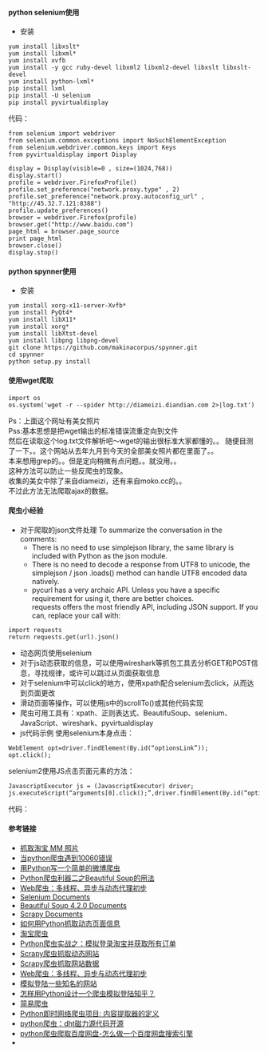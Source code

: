 #### python selenium使用
* 安装
```
yum install libxslt*  
yum install libxml*  
yum install xvfb
yum install -y gcc ruby-devel libxml2 libxml2-devel libxslt libxslt-devel
yum install python-lxml*
pip install lxml  
pip install -U selenium
pip install pyvirtualdisplay
```

代码：
```
from selenium import webdriver
from selenium.common.exceptions import NoSuchElementException
from selenium.webdriver.common.keys import Keys
from pyvirtualdisplay import Display

display = Display(visible=0 , size=(1024,768))
display.start()
profile = webdriver.FirefoxProfile()
profile.set_preference("network.proxy.type" , 2)
profile.set_preference("network.proxy.autoconfig_url" , "http://45.32.7.121:8388")
profile.update_preferences()
browser = webdriver.Firefox(profile)
browser.get("http://www.baidu.com")
page_html = browser.page_source
print page_html
browser.close()
display.stop()
```

#### python spynner使用
* 安装  
```
yum install xorg-x11-server-Xvfb*  
yum install PyQt4*  
yum install libX11*  
yum install xorg*
yum install libXtst-devel
yum install libpng libpng-devel
git clone https://github.com/makinacorpus/spynner.git  
cd spynner  
python setup.py install  
```

#### 使用wget爬取
```
import os
os.system('wget -r --spider http://diameizi.diandian.com 2>|log.txt')
```
Ps：上面这个网址有美女照片  
Pss:基本思想是把wget输出的标准错误流重定向到文件  
然后在读取这个log.txt文件解析吧～wget的输出很标准大家都懂的。。
随便目测了一下。。这个网站从去年九月到今天的全部美女照片都在里面了。。  
本来想用grep的。。但是定向稍微有点问题。。就没用。。  
这种方法可以防止一些反爬虫的现象。  
收集的美女中除了来自diameizi，还有来自moko.cc的。。  
不过此方法无法爬取ajax的数据。  

#### 爬虫小经验
* 对于爬取的json文件处理
To summarize the conversation in the comments:  
    * There is no need to use simplejson library, the same library is included with Python as the json module.  
    * There is no need to decode a response from UTF8 to unicode, the simplejson / json .loads() method can handle UTF8 encoded data natively.  
    * pycurl has a very archaic API. Unless you have a specific requirement for using it, there are better choices.  
requests offers the most friendly API, including JSON support. If you can, replace your call with:  
```
import requests
return requests.get(url).json()
```
* 动态网页使用selenium  
* 对于js动态获取的信息，可以使用wireshark等抓包工具去分析GET和POST信息，寻找规律，或许可以跳过从页面获取信息  
* 对于selenium中可以click的地方，使用xpath配合selenium去click，从而达到页面更改  
* 滑动页面等操作，可以使用js中的scrollTo()或其他代码实现  
* 爬虫可用工具有：xpath、正则表达式、BeautifuSoup、selenium、JavaScript、wireshark、pyvirtualdisplay
* js代码示例
使用selenium本身点击：
```
WebElement opt=driver.findElement(By.id(“optionsLink”));  
opt.click();  
```
selenium2使用JS点击页面元素的方法：
```
JavascriptExecutor js = (JavascriptExecutor) driver;
js.executeScript(“arguments[0].click();”,driver.findElement(By.id(“optionsLink”)));
```

代码：  


#### 参考链接
* [抓取淘宝 MM 照片](http://wiki.jikexueyuan.com/project/python-crawler-guide/mm.html)
* [当python爬虫遇到10060错误](http://dataunion.org/23934.html)
* [用Python写一个简单的微博爬虫](http://dataunion.org/23004.html)
* [Python爬虫利器二之Beautiful Soup的用法](http://cuiqingcai.com/1319.html)
* [Web爬虫：多线程、异步与动态代理初步](http://www.freebuf.com/articles/web/104732.html)
* [Selenium Documents](https://pypi.python.org/pypi/selenium)
* [Beautiful Soup 4.2.0 Documents](https://www.crummy.com/software/BeautifulSoup/bs4/doc.zh/#id25)
* [Scrapy Documents](http://scrapy-chs.readthedocs.io/zh_CN/0.24/intro/tutorial.html)
* [如何用Python抓取动态页面信息](http://www.open-open.com/lib/view/open1413965931622.html)
* [淘宝爬虫](http://blog.chinaunix.net/uid-23500957-id-3858913.html)
* [Python爬虫实战之：模拟登录淘宝并获取所有订单](http://dataunion.org/22388.html)
* [Scrapy爬虫抓取动态网站](http://chenqx.github.io/2014/12/23/Spider-Advanced-for-Dynamic-Website-Crawling/)
* [Scrapy爬虫抓取网站数据](http://chenqx.github.io/2014/11/09/Scrapy-Tutorial-for-BBSSpider/)
* [Web爬虫：多线程、异步与动态代理初步](http://www.freebuf.com/articles/web/104732.html)
* [模拟登陆一些知名的网站](https://github.com/xchaoinfo/fuck-login)
* [怎样用Python设计一个爬虫模拟登陆知乎？](https://www.zhihu.com/question/29925879)
* [简易爬虫](http://mp.weixin.qq.com/s?__biz=MzA3OTUxNDY2MA==&mid=2247483758&idx=1&sn=394a28df511ac0505291b0c519c43865&scene=1&srcid=0714qyKZ7YU1g5yOZBSwaU5K&from=groupmessage&isappinstalled=0#wechat_redirect)  
* [Python即时网络爬虫项目: 内容提取器的定义](https://segmentfault.com/a/1190000005344687)  
* [python爬虫：dht磁力源代码开源](https://segmentfault.com/a/1190000006671235)  
* [python爬虫爬取百度网盘-怎么做一个百度网盘搜索引擎](https://segmentfault.com/a/1190000005105528)  
* 